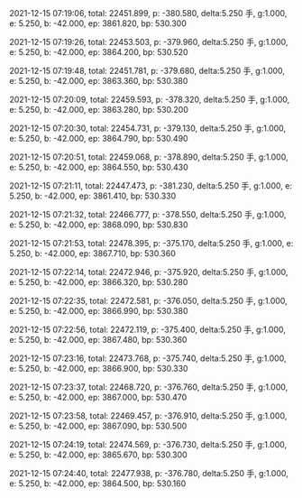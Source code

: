 2021-12-15 07:19:06, total: 22451.899, p: -380.580, delta:5.250 手, g:1.000, e: 5.250, b: -42.000, ep: 3861.820, bp: 530.300

2021-12-15 07:19:26, total: 22453.503, p: -379.960, delta:5.250 手, g:1.000, e: 5.250, b: -42.000, ep: 3864.200, bp: 530.520

2021-12-15 07:19:48, total: 22451.781, p: -379.680, delta:5.250 手, g:1.000, e: 5.250, b: -42.000, ep: 3863.360, bp: 530.380

2021-12-15 07:20:09, total: 22459.593, p: -378.320, delta:5.250 手, g:1.000, e: 5.250, b: -42.000, ep: 3863.280, bp: 530.200

2021-12-15 07:20:30, total: 22454.731, p: -379.130, delta:5.250 手, g:1.000, e: 5.250, b: -42.000, ep: 3864.790, bp: 530.490

2021-12-15 07:20:51, total: 22459.068, p: -378.890, delta:5.250 手, g:1.000, e: 5.250, b: -42.000, ep: 3864.550, bp: 530.430

2021-12-15 07:21:11, total: 22447.473, p: -381.230, delta:5.250 手, g:1.000, e: 5.250, b: -42.000, ep: 3861.410, bp: 530.330

2021-12-15 07:21:32, total: 22466.777, p: -378.550, delta:5.250 手, g:1.000, e: 5.250, b: -42.000, ep: 3868.090, bp: 530.830

2021-12-15 07:21:53, total: 22478.395, p: -375.170, delta:5.250 手, g:1.000, e: 5.250, b: -42.000, ep: 3867.710, bp: 530.360

2021-12-15 07:22:14, total: 22472.946, p: -375.920, delta:5.250 手, g:1.000, e: 5.250, b: -42.000, ep: 3866.320, bp: 530.280

2021-12-15 07:22:35, total: 22472.581, p: -376.050, delta:5.250 手, g:1.000, e: 5.250, b: -42.000, ep: 3866.990, bp: 530.380

2021-12-15 07:22:56, total: 22472.119, p: -375.400, delta:5.250 手, g:1.000, e: 5.250, b: -42.000, ep: 3867.480, bp: 530.360

2021-12-15 07:23:16, total: 22473.768, p: -375.740, delta:5.250 手, g:1.000, e: 5.250, b: -42.000, ep: 3866.900, bp: 530.330

2021-12-15 07:23:37, total: 22468.720, p: -376.760, delta:5.250 手, g:1.000, e: 5.250, b: -42.000, ep: 3867.000, bp: 530.470

2021-12-15 07:23:58, total: 22469.457, p: -376.910, delta:5.250 手, g:1.000, e: 5.250, b: -42.000, ep: 3867.090, bp: 530.500

2021-12-15 07:24:19, total: 22474.569, p: -376.730, delta:5.250 手, g:1.000, e: 5.250, b: -42.000, ep: 3865.670, bp: 530.300

2021-12-15 07:24:40, total: 22477.938, p: -376.780, delta:5.250 手, g:1.000, e: 5.250, b: -42.000, ep: 3864.500, bp: 530.160